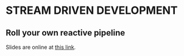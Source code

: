 # STREAM DRIVEN DEVELOPMENT
## Roll your own reactive pipeline

Slides are online at [this link](https://svezfaz.github.io/SDD-scala-central-talk/#/).
